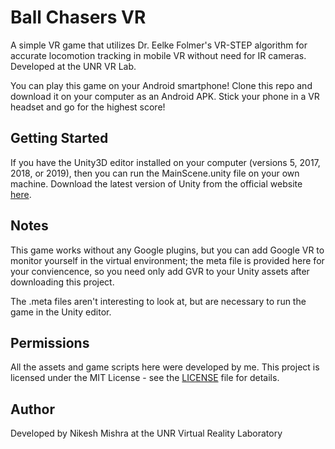 # Ball Chasers VR

A simple VR game that utilizes Dr. Eelke Folmer's VR-STEP algorithm for accurate locomotion tracking in mobile VR without need for IR cameras. Developed at the UNR VR Lab.

You can play this game on your Android smartphone! Clone this repo and download it on your computer as an Android APK. Stick your phone in a VR headset and go for the highest score!

## Getting Started

If you have the Unity3D editor installed on your computer (versions 5, 2017, 2018, or 2019), then you can run the MainScene.unity file on your own machine. Download the latest version of Unity from the official website [here](https://unity.com/releases/2019-2).

## Notes

This game works without any Google plugins, but you can add Google VR to monitor yourself in the virtual environment; the meta file is provided here for your conviencence, so you need only add GVR to your Unity assets after downloading this project.

The .meta files aren't interesting to look at, but are necessary to run the game in the Unity editor.

## Permissions

All the assets and game scripts here were developed by me. This project is licensed under the MIT License - see the [LICENSE](LICENSE) file for details.

## Author

Developed by Nikesh Mishra at the UNR Virtual Reality Laboratory
